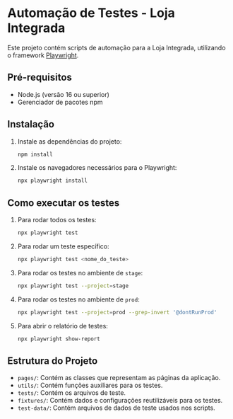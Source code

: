 # Automação de Testes - Loja Integrada
Este projeto contém scripts de automação para a Loja Integrada, utilizando o framework [Playwright](https://playwright.dev/).

## Pré-requisitos
- Node.js (versão 16 ou superior)
- Gerenciador de pacotes npm

## Instalação
1. Instale as dependências do projeto:
   ```bash
   npm install
   ```

2. Instale os navegadores necessários para o Playwright:
   ```bash
   npx playwright install
   ```

## Como executar os testes
1. Para rodar todos os testes:
   ```bash
   npx playwright test
   ```

2. Para rodar um teste específico:
   ```bash
   npx playwright test <nome_do_teste>
   ```

3. Para rodar os testes no ambiente de `stage`:
   ```bash
   npx playwright test --project=stage
   ```

4. Para rodar os testes no ambiente de `prod`:
   ```bash
   npx playwright test --project=prod --grep-invert '@dontRunProd'
   ```

5. Para abrir o relatório de testes:
   ```bash
   npx playwright show-report
   ```

## Estrutura do Projeto
- `pages/`: Contém as classes que representam as páginas da aplicação.
- `utils/`: Contém funções auxiliares para os testes.
- `tests/`: Contém os arquivos de teste.
- `fixtures/`: Contém dados e configurações reutilizáveis para os testes.
- `test-data/`: Contém arquivos de dados de teste usados nos scripts.

